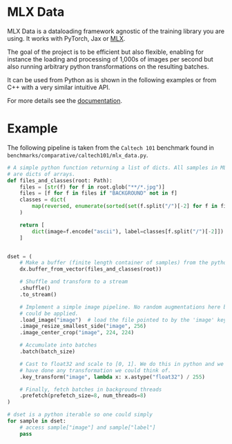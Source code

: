 MLX Data
=========

MLX Data is a dataloading framework agnostic of the training library you are
using. It works with PyTorch, Jax or [MLX](https://ml-explore.github.io/mlx/).

The goal of the project is to be efficient but also flexible, enabling for
instance the loading and processing of 1,000s of images per second but also
running arbitrary python transformations on the resulting batches.

It can be used from Python as is shown in the following examples or from C++
with a very similar intuitive API.

For more details see the [documentation](https://ml-explore.github.io/data/).

Example
=======

The following pipeline is taken from the `Caltech 101` benchmark found in
`benchmarks/comparative/caltech101/mlx_data.py`.

```python
# A simple python function returning a list of dicts. All samples in MLX data
# are dicts of arrays.
def files_and_classes(root: Path):
    files = [str(f) for f in root.glob("**/*.jpg")]
    files = [f for f in files if "BACKGROUND" not in f]
    classes = dict(
        map(reversed, enumerate(sorted(set(f.split("/")[-2] for f in files))))
    )

    return [
        dict(image=f.encode("ascii"), label=classes[f.split("/")[-2]]) for f in files
    ]


dset = (
    # Make a buffer (finite length container of samples) from the python list
    dx.buffer_from_vector(files_and_classes(root))

    # Shuffle and transform to a stream
    .shuffle()
    .to_stream()

    # Implement a simple image pipeline. No random augmentations here but they
    # could be applied.
    .load_image("image")  # load the file pointed to by the 'image' key as an image
    .image_resize_smallest_side("image", 256)
    .image_center_crop("image", 224, 224)

    # Accumulate into batches
    .batch(batch_size)

    # Cast to float32 and scale to [0, 1]. We do this in python and we could
    # have done any transformation we could think of.
    .key_transform("image", lambda x: x.astype("float32") / 255)

    # Finally, fetch batches in background threads
    .prefetch(prefetch_size=8, num_threads=8)
)

# dset is a python iterable so one could simply
for sample in dset:
    # access sample["image"] and sample["label"]
    pass
```
